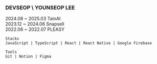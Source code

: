 ### DEVSEOP \ YOUNSEOP LEE

2024.08 ~ 2025.03 TainAI  </br>
2023.12 ~ 2024.06 Snapsell  </br>
2022.06 ~ 2022.07 PLEASY </br>

```
Stacks
JavaScript | TypeScript | React | React Native | Google Firebase

Tools
Git | Notion | Figma
```
